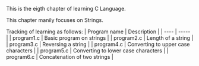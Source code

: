 This is the eigth chapter of learning C Language.

This chapter manily focuses on Strings.

Tracking of learning as follows:
| Program name | Description |
| ---- | ----- |
| program1.c | Basic program on strings |
| program2.c | Length of a string |
| program3.c | Reversing a string |
| program4.c | Converting to upper case characters |
| program5.c | Converting to lower case characters |
| program6.c | Concatenation of two strings |